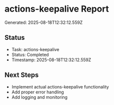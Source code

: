 # actions-keepalive Report

Generated: 2025-08-18T12:32:12.559Z

## Status
- Task: actions-keepalive
- Status: Completed
- Timestamp: 2025-08-18T12:32:12.559Z

## Next Steps
- Implement actual actions-keepalive functionality
- Add proper error handling
- Add logging and monitoring
